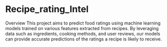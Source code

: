 # Recipe_rating_Intel
Overview
This project aims to predict food ratings using machine learning models trained on various features extracted from recipes. By leveraging data such as ingredients, cooking methods, and user reviews, our models can provide accurate predictions of the ratings a recipe is likely to receive.

